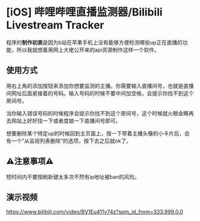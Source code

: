 # [iOS] 哔哩哔哩直播监测器/Bilibili Livestream Tracker
程序的**制作初衷**是因为b站在苹果手机上没有能够方便检测哪些up正在直播的功能，所以我就想着用网上大佬公开来的api资源制作这样一个软件。

## 使用方式
用右上角的添加按钮来添加你想要监测的主播。你需要输入直播间号，也就是直播间网址后面紧接着的号码。输入号码的时候不要中间加空格，会提示你找不到这个房间号。

当你输入错误号码的时候程序会提示你找不到这个房间号，这个时候就火眼金睛再去网站上好好找一下或者度娘一下直播间号即可。

想要删除某个特定up的时候回到主页面上，按一下带着主播头像的小卡片后，会有一个”从监视列表删除“的选项，按下去之后就ok了。

## ⚠️注意事项⚠️
短时间内不要按刷新键太多次不然有ip地址被ban的风险。

## 演示视频
https://www.bilibili.com/video/BV1Eu411v74z?spm_id_from=333.999.0.0

